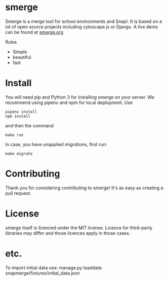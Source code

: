 # smerge
Smerge is a merge tool for school environments and Snap!. It is based on a lot of open source projects including cytoscape.js or Django. A live demo can be found at [smerge.org](https://smerge.org)

Rules
* Simple
* beautiful
* fast


# Install
You will need pip and Python 3 for installing smerge on your server.
We recommend using pipenv and npm for local deployment. Use 
```
pipenv install
npm install
```
and then the command
```
make run
```

In case, you have unapplied migrations, first run:
```
make migrate
```

# Contributing
Thank you for considering contributing to smerge! It's as easy as creating a pull request.

# License
smerge itself is licenced under the MIT license. Licence for third-party libraries may differ and those licences apply in those cases.

# etc.
To import initial data use:
manage.py loaddata snapmerge/fixtures/initial_data.json
